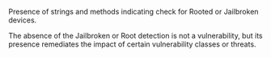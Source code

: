 Presence of strings and methods indicating  check for Rooted or Jailbroken devices.

The absence of the Jailbroken or Root detection is not a vulnerability, but its presence remediates the impact of
certain vulnerability classes or threats.
